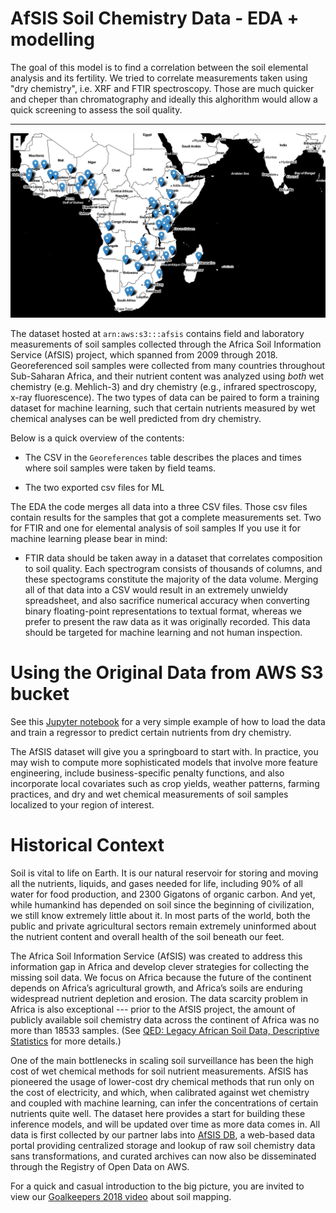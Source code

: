 # AfSIS Soil Chemistry Data - EDA + modelling

The goal of this model is to find a correlation between the soil elemental analysis and its fertility.
We tried to correlate measurements taken using "dry chemistry", i.e. XRF and FTIR spectroscopy.
Those are much quicker and cheper than chromatography and ideally this alghorithm would allow a quick screening to assess the soil quality.


---
![tested_samples](/img/folium.png)

The dataset hosted at `arn:aws:s3:::afsis` contains field and laboratory measurements of soil samples collected through the Africa Soil Information Service (AfSIS) project, which spanned from 2009 through 2018. Georeferenced soil samples were collected from many countries throughout Sub-Saharan Africa, and their nutrient content was analyzed using *both* wet chemistry (e.g. Mehlich-3) and dry chemistry (e.g., infrared spectroscopy, x-ray fluorescence). The two types of data can be paired to form a training dataset for machine learning, such that certain nutrients measured by wet chemical analyses can be well predicted from dry chemistry.


Below is a quick overview of the contents:

* The CSV in the `Georeferences` table describes the places and times where soil samples were taken by field teams.

* The two exported csv files for ML

The EDA the code merges all data into a three CSV files. 
Those csv files contain results for the samples that got a complete measurements set.
Two for FTIR and one for elemental analysis of soil samples
If you use it for machine learning please bear in mind:

* FTIR data should be taken away in a dataset that correlates composition to soil quality. Each spectrogram consists of thousands of columns, and these spectograms constitute the majority of the data volume. Merging all of that data into a CSV would result in an extremely unwieldy spreadsheet, and also sacrifice numerical accuracy when converting binary floating-point representations to textual format, whereas we prefer to present the raw data as it was originally recorded. This data should be targeted for machine learning and not human inspection.


# Using the Original Data from AWS S3 bucket

See this [Jupyter notebook](https://github.com/qedsoftware/afsis-soil-chem-tutorial/blob/master/afsis-soil-chem-tutorial.ipynb) for a very simple example of how to load the data and train a regressor to predict certain nutrients from dry chemistry.

The AfSIS dataset will give you a springboard to start with. In practice, you may wish to compute more sophisticated models that involve more feature engineering, include business-specific penalty functions, and also incorporate local covariates such as crop yields, weather patterns, farming practices, and dry and wet chemical measurements of soil samples localized to your region of interest.


# Historical Context

Soil is vital to life on Earth. It is our natural reservoir for storing and moving all the nutrients, liquids, and gases needed for life, including 90% of all water for food production, and 2300 Gigatons of organic carbon. And yet, while humankind has depended on soil since the beginning of civilization, we still know extremely little about it. In most parts of the world, both the public and private agricultural sectors remain extremely uninformed about the nutrient content and overall health of the soil beneath our feet.

The Africa Soil Information Service (AfSIS) was created to address this information gap in Africa and develop clever strategies for collecting the missing soil data. We focus on Africa because the future of the continent depends on Africa’s agricultural growth, and Africa’s soils are enduring widespread nutrient depletion and erosion. The data scarcity problem in Africa is also exceptional --- prior to the AfSIS project, the amount of publicly available soil chemistry data across the continent of Africa was no more than 18533 samples. (See [QED: Legacy African Soil Data, Descriptive Statistics](https://africa-legacy-soil-data.qed.ai) for more details.)

One of the main bottlenecks in scaling soil surveillance has been the high cost of wet chemical methods for soil nutrient measurements. AfSIS has pioneered the usage of lower-cost dry chemical methods that run only on the cost of electricity, and which, when calibrated against wet chemistry and coupled with machine learning, can infer the concentrations of certain nutrients quite well. The dataset here provides a start for building these inference models, and will be updated over time as more data comes in. All data is first collected by our partner labs into [AfSIS DB](https://afsisdb.qed.ai), a web-based data portal providing centralized storage and lookup of raw soil chemistry data sans transformations, and curated archives can now also be disseminated through the Registry of Open Data on AWS.

For a quick and casual introduction to the big picture, you are invited to view our [Goalkeepers 2018 video](https://www.youtube.com/watch?v=Fb9R0CnPMkc) about soil mapping.
